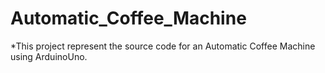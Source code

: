 # Automatic_Coffee_Machine
 
*This project represent the source code for an Automatic Coffee Machine using ArduinoUno.

